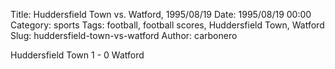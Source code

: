Title: Huddersfield Town vs. Watford, 1995/08/19
Date: 1995/08/19 00:00
Category: sports
Tags: football, football scores, Huddersfield Town, Watford
Slug: huddersfield-town-vs-watford
Author: carbonero


Huddersfield Town 1 - 0 Watford
